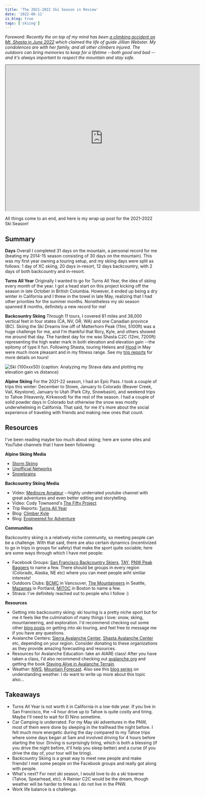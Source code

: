 ```yaml
---
title: 'The 2021-2022 Ski Season in Review'
date: '2022-06-11'
is_blog: true
tags: ['skiing']
---
```


*Foreword: Recently the on top of my mind has been [a climbing accident on Mt. Shasta in June 2022](https://www.sfchronicle.com/travel/article/Perfect-storm-on-Mount-Shasta-leaves-guide-17225281.php) which claimed the life of guide Jillian Webster. My condolences are with her family, and all other climbers injured. The outdoors can bring memories to keep for a lifetime --both good and bad --and it's always important to respect the mountain and stay safe.*

<center><iframe src="https://www.google.com/maps/d/embed?mid=1Ed_4gP204IyV6j-rJf0L7A9uDUCYFQw&ehbc=2E312F" width="640" height="480"></iframe></center>

All things come to an end, and here is my wrap up post for the 2021-2022 Ski Season! 

## Summary

**Days** Overall I completed 31 days on the mountain, a personal record for me (beating my 2014-15 season consisting of 30 days on the mountain). This was my first year owning a touring setup, and my skiing days were split as follows: 1 day of XC skiing, 20 days in-resort, 12 days backcountry, with 2 days of both backcountry and in-resort.

**Turns All Year** Originally I wanted to go for Turns All Year, the idea of skiing every month of the year. I got a head start on this project kicking off the season in late October in British Columbia. However, it ended up being a dry winter in California and I threw in the towel in late May, realizing that I had other priorities for the summer months. Nonetheless my ski season spanned 8 months, definitely a new record for me!

**Backcountry Skiing** Through 11 tours, I covered 81 miles and 38,000 vertical feet in four states (CA, NV, OR, WA) and one Canadian province (BC).
Skiing the Ski Dreams line off of Matterhorn Peak (11mi, 5100ft) was a huge challenge for me, and I'm thankful that Rory, Kyle, and others showed me around that day. The hardest day for me was Shasta C2C (12mi, 7200ft) representing the high water mark in both elevation and elevation gain --the epitomy of type II fun. Following Shasta, touring Helens and [Hood](/posts/mt-hood) in May were much more pleasant and in my fitness range. See my [trip reports](/posts/trip-reports) for more details on tours!

![Ski {100xxx50} {caption: Analyzing my Strava data and plotting my elevation gain vs distance}](/images/bc_ski_plot.png)

**Alpine Skiing** For the 2021-22 season, I had an Epic Pass. I took a couple of trips this winter: December to Stowe, January to Colorado (Beaver Creek, Vail, Keystone), January to Utah (Park City, Snowbasin), and weekend trips to Tahoe (Heavenly, Kirkwood) for the rest of the season.
I had a couple of solid powder days in Colorado but otherwise the snow was mostly underwhelming in California. That said, for me it's more about the social experience of traveling with friends and making new ones that count.

## Resources

I've been reading maybe too much about skiing; here are some sites and YouTube channels that I have been following:

**Alpine Skiing Media** 
- [Storm Skiing](https://www.stormskiing.com/)
- [Unofficial Networks](https://unofficialnetworks.com/)
- [Snowbrains](https://snowbrains.com/)

**Backcountry Skiing Media**
- Video: [Mediocre Amateur](https://www.facebook.com/groups/turnsallyear) --highly underrated youtube channel with great adventures and even better editing and storytelling.
- Video: Cody Townsend's [The Fifty Project](https://www.youtube.com/c/CodyTownsend)
- Trip Reports: [Turns All Year](https://turns-all-year.com/)
- Blog: [Climber Kyle](https://climberkyle.com/)
- Blog: [Engineered for Adventure](https://engineeredforadventure.com/)

**Communities**

Backcountry skiing is a relatively niche community, so meeting people can be a challenge. With that said, there are also certain dynamics (incentivized to go in trips in groups for safety) that make the sport quite sociable; here are some ways through which I have met people:

- Facebook Groups: [San Francisco Backcountry Skiers](https://www.facebook.com/groups/1150152011668361), [TAY](https://www.facebook.com/groups/turnsallyear), [PNW Peak Baggers](https://www.facebook.com/groups/209335589972834) to name a few. There should be groups in every region (Colorado, Alaska, NE etc) where you can meet people wiht simliar interests!
- Outdoors Clubs: [BCMC](https://bcmc.ca/) in Vancouver, [The Mountaineers](https://www.mountaineers.org/) in Seattle, [Mazamas](https://mazamas.org/) in Portland, [MITOC](https://mitoc.mit.edu/) in Boston to name a few.
- Strava: I've definitely reached out to people who I follow :)

**Resources**
- Getting into backcountry skiing: ski touring is a pretty niche sport but for me it feels like the culmination of many things I love: snow, skiing, mountaineering, and exploration. I'd recommend checking out some other [blog posts](https://climberkyle.com/2021/01/25/so-you-want-to-learn-to-backcountry-ski/) on getting into ski touring, and feel free to message me if you have any questions.
- Avalanche Centers: [Sierra Avalanche Center](https://www.sierraavalanchecenter.org/), [Shasta Avalanche Center](https://www.shastaavalanche.org/) etc, depending on your region. Consider donating to these organizations as they provide amazing forecasting and resources.
- Resources for Avalanche Education: take an AIARE class! After you have taken a class, I'd also recommend checking out [avalanche.org](http://avalanche.org/) and getting the book [Staying Alive in Avalanche Terrain](https://www.mountaineers.org/books/books/staying-alive-in-avalanche-terrain-3rd-edition).
- Weather: [NWS](https://www.weather.gov/), [Mountain Forecast](https://www.mountain-forecast.com/). Also see this [blog series](https://climberkyle.com/2021/11/03/weather-in-the-cascades/) on understanding weather. I do want to write up more about this topic also...

## Takeaways

- Turns All Year is not worth it in California in a low-tide year. If you live in San Francisco, the ~4 hour drive up to Tahoe is quite costly and tiring. Maybe I'll need to wait for El Nino sometime.
- Car Camping is underrated. For my May ski adventures in the PNW, most of them were done by sleeping in the trailhead the night before. I felt much more energetic during the day compared to my Tahoe trips where some days began at 5am and involved driving for 4 hours before starting the tour. Driving is surprisingly tiring, which is both a blessing (if you drive the night before, it'll help you sleep better) and a curse (if you drive the day of, your tour will be tiring).
- Backcountry Skiing is a great way to meet new people and make friends! I met some people on the Facebook groups and really got along with people.
- What's next? For next ski season, I would love to do a ski traverse (Tahoe, Spearhead, etc). A Rainier C2C would be the dream, though weather will be harder to time as I do not live in the PNW.
- Work life balance is a challenge.
